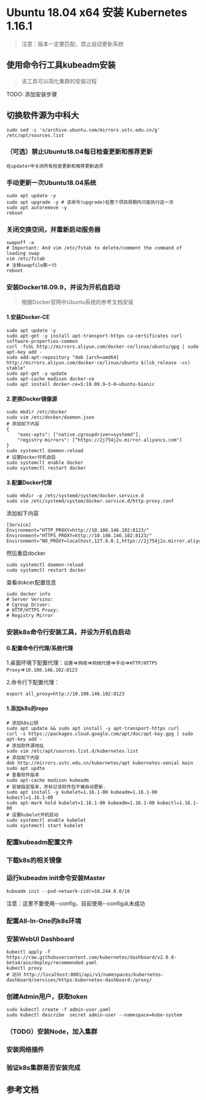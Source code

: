 # Ubuntu 18.04 x64 安装 Kubernetes 1.16.1

> 注意：版本一定要匹配，禁止自动更新系统

## 使用命令行工具kubeadm安装
> 该工具可以简化集群的安装过程

TODO: 添加安装步骤

## 切换软件源为中科大
```shell
sudo sed -i 's/archive.ubuntu.com/mirrors.ustc.edu.cn/g' /etc/apt/sources.list 
```

### （可选）禁止Ubuntu18.04每日检查更新和推荐更新
```
在updater中关闭所有检查更新和推荐更新选项
```

### 手动更新一次Ubuntu18.04系统
```shell
sudo apt update -y
sudo apt upgrade -y # 该命令(upgrade)在整个项目周期内只能执行这一次
sudo apt autoremove -y
reboot
```

### 关闭交换空间，并重新启动服务器
```shell
swapoff -a
# Important: And vim /etc/fstab to delete/comment the command of loading swap
vim /etc/fstab
# 注释swapfile那一行
reboot
```

### 安装Docker18.09.9，并设为开机自启动

> 根据Docker官网中Ubuntu系统的参考文档安装

#### 1.安装Docker-CE

```shell
sudo apt update -y
sudo apt-get -y install apt-transport-https ca-certificates curl software-properties-common
curl -fsSL http://mirrors.aliyun.com/docker-ce/linux/ubuntu/gpg | sudo apt-key add -
sudo add-apt-repository "deb [arch=amd64] http://mirrors.aliyun.com/docker-ce/linux/ubuntu $(lsb_release -cs) stable"
sudo apt-get -y update
sudo apt-cache madison docker-ce
sudo apt install docker-ce=5:18.09.9~3-0~ubuntu-bionic
```

#### 2.更换Docker镜像源
```shell
sudo mkdir /etc/docker
sudo vim /etc/docker/daemon.json
# 添加如下内容
{
	"exec-opts": ["native.cgroupdriver=systemd"],
    "registry-mirrors": ["https://2j754j2u.mirror.aliyuncs.com"]
}
sudo systemctl daemon-reload
# 设置Docker开机自启
sudo systemclt enable docker
sudo systemctl restart docker
```

#### 3.配置Docker代理
```shell
sudo mkdir -p /etc/systemd/system/docker.service.d
sudo vim /etc/systemd/system/docker.service.d/http-proxy.conf
```
添加如下内容
```shell
[Service]
Environment="HTTP_PROXY=http://10.108.146.102:8123/"
Environment="HTTPS_PROXY=http://10.108.146.102:8123/"
Environment="NO_PROXY=localhost,127.0.0.1,https://2j754j2u.mirror.aliyuncs.com,10.*.*.*,192.*.*.*"
```
然后重启docker
```shell
sudo systemctl daemon-reload
sudo systemctl restart docker
```
查看dokcer配置信息
```shell
sudo docker info
# Server Versino:
# Cgroup Driver:
# HTTP/HTTPS Proxy:
# Registry Mirror
```

### 安装k8s命令行安装工具，并设为开机自启动

#### 0.配置命令行代理/系统代理

1.桌面环境下配置代理：`设置`=>`网络`=>`网络代理`=>`手动`=>`HTTP/HTTPS Proxy`=>`10.108.146.102:8123`

2.命令行下配置代理：
```shell
export all_proxy=http://10.108.146.102:8123
```

#### 1.添加k8s的repo
```shell
# 添加k8s公钥
sudo apt update && sudo apt install -y apt-transport-https curl
curl -s https://packages.cloud.google.com/apt/doc/apt-key.gpg | sudo apt-key add -
# 添加软件源地址
sudo vim /etc/apt/sources.list.d/kubernetes.list
# 添加如下内容
deb http://mirrors.ustc.edu.cn/kubernetes/apt kubernetes-xenial main
sudo apt updte
# 查看软件版本
sudo apt-cache madison kubeadm
# 安装指定版本，并标记该软件包不被自动更新.
sudo apt install -y kubelet=1.16.1-00 kubeadm=1.16.1-00 kubectl=1.16.1-00
sudo apt-mark hold kubelet=1.16.1-00 kubeadm=1.16.1-00 kubectl=1.16.1-00
# 设置kubelet开机启动
sudo systemctl enable kubelet
sudo systemctl start kubelet
```

### 配置kubeadm配置文件

### 下载k8s的相关镜像

### 运行kubeadm init命令安装Master
```
kubeadm init --pod-network-cidr=10.244.0.0/16
```
注意：这里不要使用--config，目前使用--config从未成功

### 配置All-In-One的k8s环境

### 安装WebUI Dashboard
```shell
kubectl apply -f https://raw.githubusercontent.com/kubernetes/dashboard/v2.0.0-beta4/aio/deploy/recommended.yaml
kubectl proxy
# 访问 http://localhost:8001/api/v1/namespaces/kubernetes-dashboard/services/https:kubernetes-dashboard:/proxy/
```

### 创建Admin用户，获取token
```shell
sudo kubectl create -f admin-user.yaml
sudo kubectl describe  secret admin-user --namespace=kube-system
```
### （TODO）安装Node，加入集群

### 安装网络插件

### 验证k8s集群是否安装完成



## 参考文档
